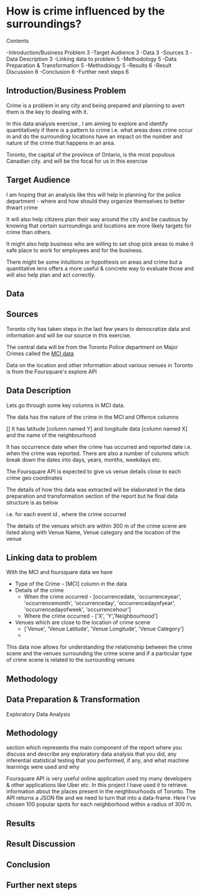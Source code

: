 # How is crime influenced by the surroundings?

Contents

-Introduction/Business Problem        3
-Target Audience        3
-Data        3
-Sources        3
-Data Description        3
-Linking data to problem        5
-Methodology        5
-Data Preparation &amp; Transformation        5
-Methodology        5
-Results        6
-Result Discussion        6
-Conclusion        6
-Further next steps        6



## Introduction/Business Problem

Crime is a problem in any city and being prepared and planning to avert them is the key to dealing with it.

In this data analysis exercise , I am aiming to explore and identify quantitatively if there is a pattern to crime i.e. what areas does  crime occur in and do the surrounding locations have an impact on the number and nature of the crime that happens in an area.

Toronto, the capital of the province of Ontario, is the most populous Canadian city. and will be the focal for us in this exercise

## Target Audience

I am hoping that an analysis like this will help in planning for the police department - where and how should they organize themselves to better thwart crime

It will also help citizens plan their way around the city and be cautious by knowing that certain surroundings and locations are more likely targets for crime than others.

It might also help business who are willing to set shop pick areas to make it safe place to work for employees and for the business.

There might be some intuitions or hypothesis on areas and crime but a quantitative lens offers a more useful &amp; concrete way to evaluate those and will also help plan and act correctly.

## Data

## Sources

Toronto city has taken steps in the last few years to democratize data and information and will be our source in this exercise.

The central data will be from the Toronto Police department on Major Crimes called the [MCI data](http://data.torontopolice.on.ca/datasets/mci-2014-to-2018)

Data on the location and other information about various venues in Toronto is from the Foursquare&#39;s explore API

## Data Description

Lets go through some key columns in MCI data.

The data has the nature of the crime in the MCI and Offence columns

 []
It has latitude [column named Y] and longitude data [column named X] and the name of the neighbourhood

 

It has occurrence date when the crime has occurred and reported date i.e. when the crime was reported. There are also a number of columns which break down the dates into days, years, months, weekdays etc.

The Foursquare API is expected to give us venue details close to each crime geo coordinates

The details of how this data was extracted will be elaborated in the data preparation and transformation section of the report but he final data structure is as below



i.e. for each event id , where the crime occurred

 

The details of the venues which are within 300 m of the crime scene are listed along with Venue Name, Venue category and the location of the venue



## Linking data to problem

With the MCI and foursquare data we have

- Type of the Crime – [MCI] column in the data
- Details of the crime
  - When the crime occurred - [occurrencedate, &#39;occurrenceyear&#39;, &#39;occurrencemonth&#39;, &#39;occurrenceday&#39;, &#39;occurrencedayofyear&#39;, &#39;occurrencedayofweek&#39;, &#39;occurrencehour&#39;]
  - Where the crime occurred - [&#39;X&#39;, &#39;Y&#39;,&#39;Neighbourhood&#39;]
- Venues which are close to the location of crime scene
  - [&#39;Venue&#39;, &#39;Venue Latitude&#39;, &#39;Venue Longitude&#39;, &#39;Venue Category&#39;]
  -

This data now allows for understanding the relationship between the crime scene and the venues surrounding the crime scene and if a particular type of crime scene is related to the surrounding venues

## Methodology

## Data Preparation &amp; Transformation

Exploratory Data Analysis

## Methodology

section which represents the main component of the report where you discuss and describe any exploratory data analysis that you did, any inferential statistical testing that you performed, if any, and what machine learnings were used and why

Foursquare API is very useful online application used my many developers &amp; other applications like Uber etc. In this project I have used it to retrieve information about the places present in the neighbourhoods of Toronto. The API returns a JSON file and we need to turn that into a data-frame. Here I&#39;ve chosen 100 popular spots for each neighborhood within a radius of 300 m.

## Results

## Result Discussion

## Conclusion

## Further next steps